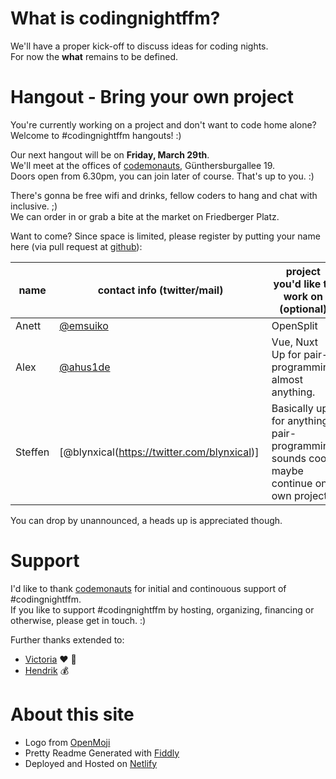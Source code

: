 # What is codingnight&shy;ffm?

We'll have a proper kick-off to discuss ideas for coding nights.  
For now the **what** remains to be defined. 

# Hangout - Bring your own project
You're currently working on a project and don't want to code home alone? Welcome to #codingnightffm hangouts! :)  

Our next hangout will be on **Friday, March 29th**.  
We'll meet at the offices of [codemonauts](https://codemonauts.com/), Günthersburgallee 19.  
Doors open from 6.30pm, you can join later of course. That's up to you. :)

There's gonna be free wifi and drinks, fellow coders to hang and chat with inclusive. ;)  
We can order in or grab a bite at the market on Friedberger Platz.

Want to come? Since space is limited, please register by putting your name here (via pull request at [github](https://github.com/emsuiko/codingnightffm/edit/master/README.md)): 

| name | contact info (twitter/mail) | project you'd like to work on (optional) |
| --- | --- | --- |
| Anett | [@emsuiko](https://twitter.com/emsuiko) | OpenSplit |
| Alex | [@ahus1de](https://twitter.com/ahus1de) | Vue, Nuxt <br> Up for pair-programming almost anything. |
| Steffen | [@blynxical(https://twitter.com/blynxical)] | Basically up for anything, pair-programming sounds cool, maybe continue on own project.  |

You can drop by unannounced, a heads up is appreciated though.  

# Support
I'd like to thank [codemonauts](http://codemonauts.com) for initial and continouous support of #codingnightffm.  
If you like to support #codingnightffm by hosting, organizing, financing or otherwise, please get in touch. :)

Further thanks extended to:
- [Victoria](https://twitter.com/vicbergquist) :heart: :cookie: 
- [Hendrik](https://twitter.com/hputzek) :moneybag:

# About this site
* Logo from [OpenMoji](http://www.openmoji.org/library.html?group=hfg&emoji=F0063)
* Pretty Readme Generated with [Fiddly](https://github.com/SaraVieira/fiddly)
* Deployed and Hosted on [Netlify](https://www.netlify.com/)
